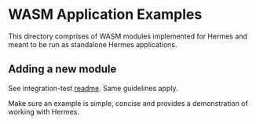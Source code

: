# WASM Application Examples

This directory comprises of WASM modules implemented for Hermes and meant to be run as standalone Hermes applications.

## Adding a new module

See integration-test [readme](../integration-test/README.md).
Same guidelines apply.

Make sure an example is simple, concise and provides a demonstration of working with Hermes.
